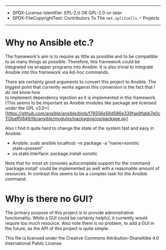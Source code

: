 ----
* SPDX-License-Identifier: EPL-2.0 OR GPL-2.0-or-later
* SPDX-FileCopyrightText: Contributors To The `net.splitcells.*` Projects
----
# Why no Ansible etc.?
The framework's aim is to require as little as possible and to be compatible to as 
many things as possible.
Therefore, this framework could be integrated via wrapper programs into Ansible.
It is also trivial to integrate Ansible into this framework via Ad-hoc commands.

There are certainly good arguments to convert this project to Ansible.
The biggest point that currently works against this conversion is the fact that I do not know how  
to implement dependency injection as it is implemented in this framework.
(This seems to be important as Ansible modules like package are licensed under the GPL v3.0+)[https://github.com/ansible/ansible/blob/f76556e56d586e339fae9fabb7e0c112baff0849/lib/ansible/modules/packaging/os/package.py]

Also I find it quite hard to change the state of the system fast and easy in Ansible:
* Ansible: sudo ansible localhost -m package -a "name=xonotic state=present"
* os.state.interface: package.install xonotic

Note that for most sh consoles autocomplete support for the command 'package.install' could be implemented as well with a reasonable amount of resources.
In contrast this seems to be a complex task for the Ansible command.

# Why is there no GUI?

The primary purpose of this project is to provide administrative functionality.
While a GUI could be certainly helpful, it currently would require too much resource.
Also note there is no problem, to add a GUI in the future, as the API of this project is quite simple.

This file is licensed under the Creative Commons Attribution-ShareAlike 4.0 International Public License.
